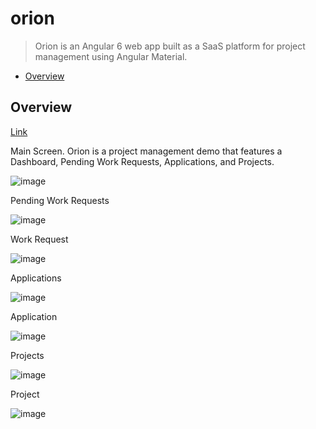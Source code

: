 # orion

> Orion is an Angular 6 web app built as a SaaS platform for project management using Angular Material.

* [Overview](#overview)

<a name="overview"></a>
## Overview

[Link](https://jmoceri34.github.io/orion/)

Main Screen. Orion is a project management demo that features a Dashboard, Pending Work Requests, Applications, and Projects. 

![image](https://user-images.githubusercontent.com/7356219/115082195-5ad5d180-9eba-11eb-85d8-e8b81f0a0e1d.png)

Pending Work Requests

![image](https://user-images.githubusercontent.com/7356219/115082485-d6378300-9eba-11eb-9e4c-0260856f758e.png)

Work Request

![image](https://user-images.githubusercontent.com/7356219/115082528-e94a5300-9eba-11eb-957d-429d2c1c6614.png)

Applications

![image](https://user-images.githubusercontent.com/7356219/115082549-f2d3bb00-9eba-11eb-929c-468d5a5fa2f9.png)

Application

![image](https://user-images.githubusercontent.com/7356219/115082594-03843100-9ebb-11eb-90e8-8b87f38c802b.png)

Projects

![image](https://user-images.githubusercontent.com/7356219/115082625-10a12000-9ebb-11eb-9d56-820fb8191d47.png)

Project

![image](https://user-images.githubusercontent.com/7356219/115082656-1ac31e80-9ebb-11eb-87fa-5d771b1be3ae.png)


